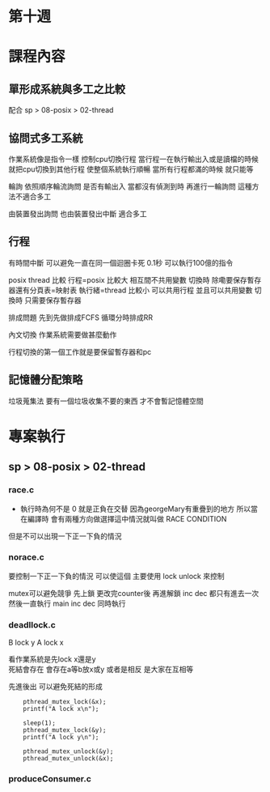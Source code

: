 # 第十週

# 課程內容

## 單形成系統與多工之比較

配合 sp > 08-posix > 02-thread

## 協問式多工系統

作業系統像是指令一樣 控制cpu切換行程 當行程一在執行輸出入或是讀檔的時候 就把cpu切換到其他行程 使整個系統執行順暢
當所有行程都滿的時候 就只能等

輪詢
依照順序輪流詢問 是否有輸出入 當都沒有偵測到時 再進行一輪詢問
這種方法不適合多工

由裝置發出詢問
也由裝置發出中斷
適合多工

## 行程

有時間中斷 可以避免一直在同一個迴圈卡死
0.1秒 可以執行100億的指令

posix thread 比較
行程=posix 比較大
相互間不共用變數
切換時 除嘞要保存暫存器還有分頁表=映射表
執行緒=thread 比較小
可以共用行程 並且可以共用變數
切換時 只需要保存暫存器

排成問題
先到先做排成FCFS
循環分時排成RR

內文切換
作業系統需要做甚麼動作


行程切換的第一個工作就是要保留暫存器和pc 

## 記憶體分配策略
垃圾蒐集法 要有一個垃圾收集不要的東西 才不會暫記憶體空間

# 專案執行

## sp > 08-posix > 02-thread

### race.c

* 執行時為何不是 0 就是正負在交替
因為georgeMary有重疊到的地方 所以當在編譯時 會有兩種方向做選擇這中情況就叫做 RACE CONDITION

但是不可以出現一下正一下負的情況

### norace.c

要控制一下正一下負的情況 可以使這個
主要使用 lock unlock 來控制

mutex可以避免競爭
先上鎖 更改完counter後 再進解鎖
inc dec 都只有進去一次 然後一直執行
main inc dec 同時執行

### deadllock.c

B lock y
A lock x

看作業系統是先lock x還是y  
死結會存在 會存在a等b放x或y 或者是相反 是大家在互相等

先進後出 可以避免死結的形成

        pthread_mutex_lock(&x);
        printf("A lock x\n");

        sleep(1);
        pthread_mutex_lock(&y);
        printf("A lock y\n");

        pthread_mutex_unlock(&y); 
        pthread_mutex_unlock(&x);

### produceConsumer.c






